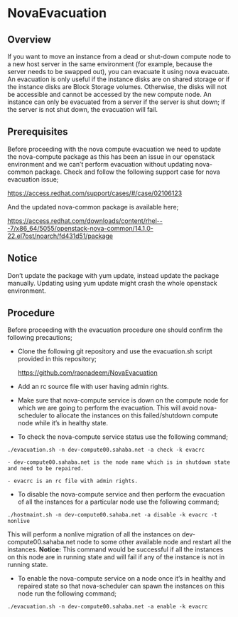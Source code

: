 # NovaEvacuation
## Overview
If you want to move an instance from a dead or shut-down compute node to a new host server in the same environment (for example, because the server needs to be swapped out), you can evacuate it using nova evacuate.
An evacuation is only useful if the instance disks are on shared storage or if the instance disks are Block Storage volumes. Otherwise, the disks will not be accessible and cannot be accessed by the new compute node.
An instance can only be evacuated from a server if the server is shut down; if the server is not shut down, the evacuation will fail.
## Prerequisites
Before proceeding with the nova compute evacuation we need to update the nova-compute package as this has been an issue in our openstack environment and we can’t perform evacuation without updating nova-common package.
Check and follow the following support case for nova evacuation issue;

https://access.redhat.com/support/cases/#/case/02106123

And the updated nova-common package is available here;

https://access.redhat.com/downloads/content/rhel---7/x86_64/5055/openstack-nova-common/14.1.0-22.el7ost/noarch/fd431d51/package

## Notice
Don’t update the package with yum update, instead update the package manually. Updating using yum update might crash the whole openstack environment.
## Procedure
Before proceeding with the evacuation procedure one should confirm the following precautions;
	
* Clone the following git repository and use the evacuation.sh script provided in this repository;

  https://github.com/raonadeem/NovaEvacuation

* Add an rc source file with user having admin rights.
* Make sure that nova-compute service is down on the compute node for which we are going to perform the evacuation. This will   avoid nova-scheduler to allocate the instances on this failed/shutdown compute node while it’s in healthy state.
* To check the nova-compute service status use the following command;

`./evacuation.sh -n dev-compute00.sahaba.net -a check -k evacrc`

    - dev-compute00.sahaba.net is the node name which is in shutdown state and need to be repaired.

    - evacrc is an rc file with admin rights.

* To disable the nova-compute service and then perform the evacuation of all the instances for a particular node use the        following command;

`./hostmaint.sh -n dev-compute00.sahaba.net -a disable -k evacrc -t nonlive`

This will perform a nonlive migration of all the instances on dev-compute00.sahaba.net node to some other available node and restart all the instances.
**Notice:**
This command would be successful if all the instances on this node are in running state and will fail if any of the instance is not in running state.
	
* To enable the nova-compute service on a node once it’s in healthy and repaired state so that nova-scheduler can spawn the     instances on this node run the following command;

`./evacuation.sh -n dev-compute00.sahaba.net -a enable -k evacrc`

